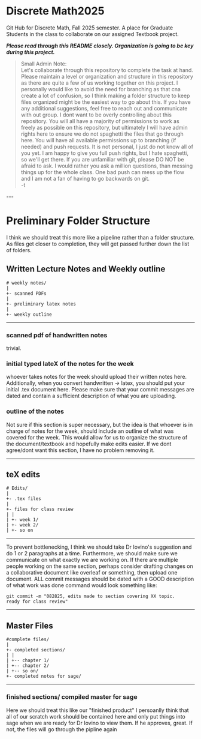 # Discrete Math2025

Git Hub for Discrete Math, Fall 2025 semester. A place for Graduate Students in the class to collaborate on our assigned Textbook project.

<b>
<i>
Please read through this README closely. Organization is going to be key during this project.
</i>
</b>

<br> 

<blockquote>
Small Admin Note: 
<br>
Let's collaborate through this repository to complete the task at hand. Please maintain a level or organization and structure in this repository as there are quite a few of us working together on this project. 
I personally would like to avoid the need for branching as that cna create a lot of confusion, so I think making a folder structure to keep files organized might be the easiest way to go about this.
If you have any additional suggestions, feel free to reach out and communicate with out group.
I dont want to be overly controlling about this repository. You will all have a majority of permissions to work as freely as possible on this repository, but ultimately I will have admin rights here to ensure we do not spaghetti the files that go through here. You will have all available permissions up to branching (if needed) and push requests. It is not personal, I just do not know all of you yet. I am happy to give you full push rights, but I hate spaghetti, so we'll get there.
If you are unfamiliar with git, please DO NOT be afraid to ask. I would rather you ask a million questions, than messing things up for the whole class. One bad push can mess up the flow and I am not a fan of having to go backwards on git.
<br>
                                                      -t
</blockquote>
---
                                                    
# Preliminary Folder Structure
I think we should treat this more like a pipeline rather than a folder structure. As files get closer to completion, they will get passed further down the list of folders.

## Written Lecture Notes and Weekly outline
```
# weekly notes/
|
+- scanned PDFs
|  
+- preliminary latex notes
|
+- weekly outline
```
---
### scanned pdf of handwritten notes
trivial.
### initial typed lateX of the notes for the week
whoever takes notes for the week should upload their written notes here.
Additionally, when you convert handwritten -> latex, you should put your initial .tex document here.
Please make sure that your commit messages are dated and contain a sufficient description of what you are uploading.
### outline of the notes
Not sure if this section is super necessary, but the idea is that whoever is in charge of notes for the week, should include an outline of what was covered for the week. This would allow for us to organize the structure of the document/textbook and hopefully make edits easier.
If we dont agree/dont want this section, I have no problem removing it.

---

## teX edits


```
# Edits/
|
+- .tex files
|
+- files for class review
| |
| +- week 1/
| +- week 2/
| +- so on
```
---
To prevent bottlenecking, I think we should take Dr Iovino's suggestion and do 1 or 2 paragraphs at a time. Furthermore, we should make sure we communicate on what exactly we are working on. If there are multiple people working on the same section, perhaps consider drafting changes on a collaborative document like overleaf or something, then upload one document.
ALL commit messages should be dated with a GOOD description of what work was done
 command would look something like:
 ```
git commit -m "082825, edits made to section covering XX topic.
ready for class review"
```

---

## Master Files
```
#complete files/
|
+- completed sections/
| |
| +-- chapter 1/
| +-- chapter 2/
| +-- so on/
+- completed notes for sage/
```

---

### finished sections/ compiled master for sage
Here we should treat this like our "finished product" 
I persoanlly think that all of our scratch work should be contained here and only put things into sage when we are ready for Dr Iovino to view them. If he approves, great. If not, the files will go through the pipline again
